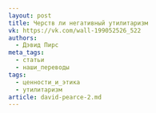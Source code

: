 ```yaml
---
layout: post
title: Черств ли негативный утилитаризм
vk: https://vk.com/wall-199052526_522
authors:
  - Дэвид Пирс
meta_tags:
  - статьи
  - наши_переводы
tags:
  - ценности_и_этика
  - утилитаризм
article: david-pearce-2.md
---
```

